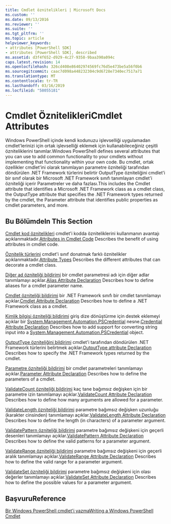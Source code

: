 ```yaml
---
title: Cmdlet öznitelikleri | Microsoft Docs
ms.custom: ''
ms.date: 09/13/2016
ms.reviewer: ''
ms.suite: ''
ms.tgt_pltfrm: ''
ms.topic: article
helpviewer_keywords:
- attributes [PowerShell SDK]
- attributes [PowerShell SDK], described
ms.assetid: d3f4f652-d929-4c27-9358-9baa390a094c
caps.latest.revision: 14
ms.openlocfilehash: 326cd408e86402974569fc76d5e473be5a56f0b6
ms.sourcegitcommit: caac7d098a448232304c9d6728e7340ec7517a71
ms.translationtype: MT
ms.contentlocale: tr-TR
ms.lasthandoff: 03/16/2019
ms.locfileid: "58055181"
---
```

# <a name="cmdlet-attributes"></a><span data-ttu-id="c914b-102">Cmdlet Öznitelikleri</span><span class="sxs-lookup"><span data-stu-id="c914b-102">Cmdlet Attributes</span></span>

<span data-ttu-id="c914b-103">Windows PowerShell içinde kendi kodunuzu işlevselliği uygulamadan cmdlet'lerinizi için ortak işlevselliği eklemek için kullanabileceğiniz çeşitli özniteliklerini tanımlar.</span><span class="sxs-lookup"><span data-stu-id="c914b-103">Windows PowerShell defines several attributes that you can use to add common functionality to your cmdlets without implementing that functionality within your own code.</span></span> <span data-ttu-id="c914b-104">Bu cmdlet, ortak özellikler cmdlet'ini olarak tanımlayan parametre özniteliği tarafından döndürülen .NET Framework türlerini belirtir OutputType özniteliğini cmdlet'i bir sınıf olarak bir Microsoft .NET Framework sınıfı tanımlayan cmdlet'i özniteliği içerir Parametreler ve daha fazlası.</span><span class="sxs-lookup"><span data-stu-id="c914b-104">This includes the Cmdlet attribute that identifies a Microsoft .NET Framework class as a cmdlet class, the OutputType attribute that specifies the .NET Framework types returned by the cmdlet, the Parameter attribute that identifies public properties as cmdlet parameters, and more.</span></span>

## <a name="in-this-section"></a><span data-ttu-id="c914b-105">Bu Bölümde</span><span class="sxs-lookup"><span data-stu-id="c914b-105">In This Section</span></span>

<span data-ttu-id="c914b-106">[Cmdlet kod öznitelikleri](./attributes-in-cmdlet-code.md) cmdlet'i kodda özniteliklerini kullanmanın avantajı açıklanmaktadır.</span><span class="sxs-lookup"><span data-stu-id="c914b-106">[Attributes in Cmdlet Code](./attributes-in-cmdlet-code.md) Describes the benefit of using attributes in cmdlet code.</span></span>

<span data-ttu-id="c914b-107">[Öznitelik türlerini](./attribute-types.md) cmdlet'i sınıf donatmak farklı öznitelikler açıklanmaktadır.</span><span class="sxs-lookup"><span data-stu-id="c914b-107">[Attribute Types](./attribute-types.md) Describes the different attributes that can decorate a cmdlet class.</span></span>

<span data-ttu-id="c914b-108">[Diğer ad özniteliği bildirimi](./alias-attribute-declaration.md) bir cmdlet parametresi adı için diğer adlar tanımlamayı açıklar.</span><span class="sxs-lookup"><span data-stu-id="c914b-108">[Alias Attribute Declaration](./alias-attribute-declaration.md) Describes how to define aliases for a cmdlet parameter name.</span></span>

<span data-ttu-id="c914b-109">[Cmdlet özniteliği bildirimi](./cmdlet-attribute-declaration.md) bir .NET Framework sınıfı bir cmdlet tanımlamayı açıklar.</span><span class="sxs-lookup"><span data-stu-id="c914b-109">[Cmdlet Attribute Declaration](./cmdlet-attribute-declaration.md) Describes how to define a .NET Framework class as a cmdlet.</span></span>

<span data-ttu-id="c914b-110">[Kimlik bilgisi özniteliği bildirimi](./credential-attribute-declaration.md) giriş dize dönüştürme için destek eklemeyi açıklar bir [System.Management.Automation.PSCredential](/dotnet/api/System.Management.Automation.PSCredential) nesne.</span><span class="sxs-lookup"><span data-stu-id="c914b-110">[Credential Attribute Declaration](./credential-attribute-declaration.md) Describes how to add support for converting string input into a [System.Management.Automation.PSCredential](/dotnet/api/System.Management.Automation.PSCredential) object.</span></span>

<span data-ttu-id="c914b-111">[OutputType özniteliğini bildirimi](./outputtype-attribute-declaration.md) cmdlet'i tarafından döndürülen .NET Framework türlerini belirtmek açıklar.</span><span class="sxs-lookup"><span data-stu-id="c914b-111">[OutputType attribute Declaration](./outputtype-attribute-declaration.md) Describes how to specify the .NET Framework types returned by the cmdlet.</span></span>

<span data-ttu-id="c914b-112">[Parametre özniteliği bildirimi](./parameter-attribute-declaration.md) bir cmdlet parametreleri tanımlamayı açıklar.</span><span class="sxs-lookup"><span data-stu-id="c914b-112">[Parameter Attribute Declaration](./parameter-attribute-declaration.md) Describes how to define the parameters of a cmdlet.</span></span>

<span data-ttu-id="c914b-113">[ValidateCount özniteliği bildirimi](./validatecount-attribute-declaration.md) kaç tane bağımsız değişken için bir parametre izin tanımlamayı açıklar.</span><span class="sxs-lookup"><span data-stu-id="c914b-113">[ValidateCount Attribute Declaration](./validatecount-attribute-declaration.md) Describes how to define how many arguments are allowed for a parameter.</span></span>

<span data-ttu-id="c914b-114">[ValidateLength özniteliği bildirimi](./validatelength-attribute-declaration.md) parametre bağımsız değişken uzunluğu (karakter cinsinden) tanımlamayı açıklar.</span><span class="sxs-lookup"><span data-stu-id="c914b-114">[ValidateLength Attribute Declaration](./validatelength-attribute-declaration.md) Describes how to define the length (in characters) of a parameter argument.</span></span>

<span data-ttu-id="c914b-115">[ValidatePattern özniteliği bildirimi](./validatepattern-attribute-declaration.md) parametre bağımsız değişkeni için geçerli desenleri tanımlamayı açıklar.</span><span class="sxs-lookup"><span data-stu-id="c914b-115">[ValidatePattern Attribute Declaration](./validatepattern-attribute-declaration.md) Describes how to define the valid patterns for a parameter argument.</span></span>

<span data-ttu-id="c914b-116">[ValidateRange özniteliği bildirimi](./validaterange-attribute-declaration.md) parametre bağımsız değişkeni için geçerli aralık tanımlamayı açıklar.</span><span class="sxs-lookup"><span data-stu-id="c914b-116">[ValidateRange Attribute Declaration](./validaterange-attribute-declaration.md) Describes how to define the valid range for a parameter argument.</span></span>

<span data-ttu-id="c914b-117">[ValidateSet özniteliği bildirimi](./validateset-attribute-declaration.md) parametre bağımsız değişkeni için olası değerler tanımlamayı açıklar.</span><span class="sxs-lookup"><span data-stu-id="c914b-117">[ValidateSet Attribute Declaration](./validateset-attribute-declaration.md) Describes how to define the possible values for a parameter argument.</span></span>

## <a name="reference"></a><span data-ttu-id="c914b-118">Başvuru</span><span class="sxs-lookup"><span data-stu-id="c914b-118">Reference</span></span>

[<span data-ttu-id="c914b-119">Bir Windows PowerShell cmdlet'i yazma</span><span class="sxs-lookup"><span data-stu-id="c914b-119">Writing a Windows PowerShell Cmdlet</span></span>](./writing-a-windows-powershell-cmdlet.md)
